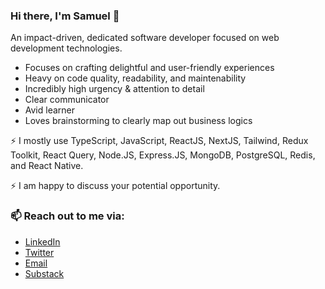 ### Hi there, I'm Samuel 👋

An impact-driven, dedicated software developer focused on web development technologies.

- Focuses on crafting delightful and user-friendly experiences
- Heavy on code quality, readability, and maintenability
- Incredibly high urgency & attention to detail
- Clear communicator
- Avid learner
- Loves brainstorming to clearly map out business logics

⚡ I mostly use TypeScript, JavaScript, ReactJS, NextJS, Tailwind, Redux Toolkit, React Query, Node.JS, Express.JS, MongoDB, PostgreSQL, Redis, and React Native.

⚡ I am happy to discuss your potential opportunity. 
  
### 📫 Reach out to me via:
-  [LinkedIn](https://www.linkedin.com/in/samuel-ibrahim-84154818b/)
-  [Twitter](https://www.twitter.com/Oluwanbowa)
-  [Email](samuelibrahim3029@gmail.com)
-  [Substack](https://oluwanbowa.substack.com/)




